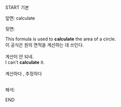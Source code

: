 START
기본

앞면:
calculate


뒷면:
<div>This formula is used to <strong>calculate</strong> the area of a circle. </div><div>이 공식은 원의 면적을 계산하는 데 쓰인다.<br><br><div><div><div>계산이 안 되네.</div></div><div><div>I can't <strong>calculate</strong> it. <br><br>계산하다 , 추정하다</div></div></div><br></div>


해석:

END